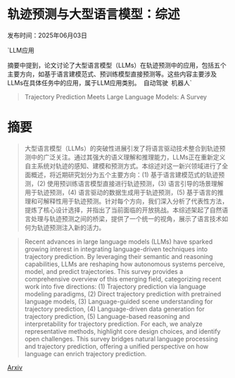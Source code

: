 # 轨迹预测与大型语言模型：综述

发布时间：2025年06月03日

`LLM应用

摘要中提到，论文讨论了大型语言模型（LLMs）在轨迹预测中的应用，包括五个主要方向，如基于语言建模范式、预训练模型直接预测等。这些内容主要涉及LLMs在具体任务中的应用，属于LLM应用类别。` `自动驾驶` `机器人`

> Trajectory Prediction Meets Large Language Models: A Survey

# 摘要

> 大型语言模型（LLMs）的突破性进展引发了将语言驱动技术整合到轨迹预测中的广泛关注。通过其强大的语义理解和推理能力，LLMs正在重新定义自主系统对轨迹的感知、建模和预测方式。本综述对这一新兴领域进行了全面概述，将近期研究划分为五个主要方向：(1) 基于语言建模范式的轨迹预测，(2) 使用预训练语言模型直接进行轨迹预测，(3) 语言引导的场景理解用于轨迹预测，(4) 语言驱动的数据生成用于轨迹预测，(5) 基于语言的推理和可解释性用于轨迹预测。针对每个方向，我们深入分析了代表性方法，提炼了核心设计选择，并指出了当前面临的开放挑战。本综述架起了自然语言处理与轨迹预测之间的桥梁，提供了一个统一的视角，展示了语言技术如何为轨迹预测注入新的活力。

> Recent advances in large language models (LLMs) have sparked growing interest in integrating language-driven techniques into trajectory prediction. By leveraging their semantic and reasoning capabilities, LLMs are reshaping how autonomous systems perceive, model, and predict trajectories. This survey provides a comprehensive overview of this emerging field, categorizing recent work into five directions: (1) Trajectory prediction via language modeling paradigms, (2) Direct trajectory prediction with pretrained language models, (3) Language-guided scene understanding for trajectory prediction, (4) Language-driven data generation for trajectory prediction, (5) Language-based reasoning and interpretability for trajectory prediction. For each, we analyze representative methods, highlight core design choices, and identify open challenges. This survey bridges natural language processing and trajectory prediction, offering a unified perspective on how language can enrich trajectory prediction.

[Arxiv](https://arxiv.org/abs/2506.03408)